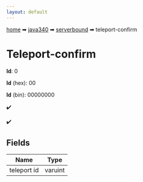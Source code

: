 ```yaml
---
layout: default
---
```


[home](/) ➡ [java340](/protocol/java340) ➡ [serverbound](/protocol/java340/serverbound) ➡ teleport-confirm

# Teleport-confirm

**Id**: 0

**Id** (hex): 00

**Id** (bin): 00000000

✔️

✔️

## Fields

Name | Type
---|---
teleport id | varuint

